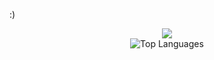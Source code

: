 :)

<p align="center">
  <img src="https://github-profile-summary-cards.vercel.app/api/cards/profile-details?username=OrlandoJE&theme=tokyonight&hide_border=true">
  <br>
  <img src="https://github-readme-stats.vercel.app/api/top-langs/?username=OrlandoJE&hide=html&hide_border=true&layout=compact&langs_count=8&theme=tokyonight" alt="Top Languages">
</p>
